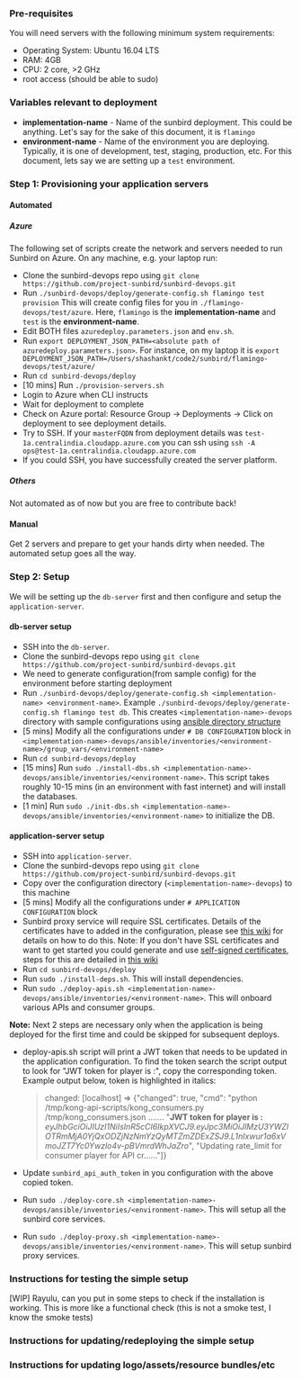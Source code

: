### Pre-requisites

You will need servers with the following minimum system requirements:
- Operating System: Ubuntu 16.04 LTS
- RAM: 4GB
- CPU: 2 core, >2 GHz
- root access (should be able to sudo)

### Variables relevant to deployment
- **implementation-name** - Name of the sunbird deployment. This could be anything. Let's say for the sake of this document, it is `flamingo`
- **environment-name** - Name of the environment you are deploying. Typically, it is one of development, test, staging, production, etc. For this document, lets say we are setting up a `test` environment.

### Step 1: Provisioning your application servers
#### Automated
##### Azure
The following set of scripts create the network and servers needed to run Sunbird on Azure. On any machine, e.g. your laptop run:
- Clone the sunbird-devops repo using `git clone https://github.com/project-sunbird/sunbird-devops.git`
- Run `./sunbird-devops/deploy/generate-config.sh flamingo test provision` This will create config files for you in `./flamingo-devops/test/azure`. Here, `flamingo` is the **implementation-name** and `test` is the **environment-name**.
- Edit BOTH files `azuredeploy.parameters.json` and `env.sh`. 
- Run `export DEPLOYMENT_JSON_PATH=<absolute path of azuredeploy.parameters.json>`. For instance, on my laptop it is `export DEPLOYMENT_JSON_PATH=/Users/shashankt/code2/sunbird/flamingo-devops/test/azure/`
- Run `cd sunbird-devops/deploy`
- [10 mins] Run `./provision-servers.sh`
- Login to Azure when CLI instructs
- Wait for deployment to complete
- Check on Azure portal: Resource Group -> Deployments -> Click on deployment to see deployment details. 
- Try to SSH. If your `masterFQDN` from deployment details was `test-1a.centralindia.cloudapp.azure.com` you can ssh using `ssh -A ops@test-1a.centralindia.cloudapp.azure.com`
- If you could SSH, you have successfully created the server platform.

##### Others
Not automated as of now but you are free to contribute back!
#### Manual
Get 2 servers and prepare to get your hands dirty when needed. The automated setup goes all the way.

### Step 2: Setup
We will be setting up the `db-server` first and then configure and setup the `application-server`.

#### db-server setup
- SSH into the `db-server`.
- Clone the sunbird-devops repo using `git clone https://github.com/project-sunbird/sunbird-devops.git`
- We need to generate configuration(from sample config) for the environment before starting deployment
- Run `./sunbird-devops/deploy/generate-config.sh <implementation-name> <environment-name>`. Example `./sunbird-devops/deploy/generate-config.sh flamingo test db`. This creates `<implementation-name>-devops` directory with sample configurations using [ansible directory structure](http://docs.ansible.com/ansible/latest/playbooks_best_practices.html#alternative-directory-layout)
- [5 mins] Modify all the configurations under `# DB CONFIGURATION` block in `<implementation-name>-devops/ansible/inventories/<environment-name>/group_vars/<environment-name>`
- Run `cd sunbird-devops/deploy`
- [15 mins] Run `sudo ./install-dbs.sh <implementation-name>-devops/ansible/inventories/<environment-name>`. This script takes roughly 10-15 mins (in an environment with fast internet) and will install the databases.
- [1 min] Run `sudo ./init-dbs.sh <implementation-name>-devops/ansible/inventories/<environment-name>` to initialize the DB.

#### application-server setup
- SSH into `application-server`.
- Clone the sunbird-devops repo using `git clone https://github.com/project-sunbird/sunbird-devops.git`
- Copy over the configuration directory (`<implementation-name>-devops`) to this machine
- [5 mins] Modify all the configurations under `# APPLICATION CONFIGURATION` block
- Sunbird proxy service will require SSL certificates. Details of the certificates have to added in the configuration, please see [this wiki](https://github.com/project-sunbird/sunbird-commons/wiki/Updating-SSL-certificates-in-Sunbird-Proxy-service) for details on how to do this. Note: If you don't have SSL certificates and want to get started you could generate and use [self-signed certificates](https://en.wikipedia.org/wiki/Self-signed_certificate), steps for this are detailed in [this wiki](https://github.com/project-sunbird/sunbird-commons/wiki/Generating-a-self-signed-certificate)
- Run `cd sunbird-devops/deploy`
- Run `sudo ./install-deps.sh`. This will install dependencies.
- Run `sudo ./deploy-apis.sh <implementation-name>-devops/ansible/inventories/<environment-name>`. This will onboard various APIs and consumer groups.

**Note:** Next 2 steps are necessary only when the application is being deployed for the first time and could be skipped for subsequent deploys.

- deploy-apis.sh script will print a JWT token that needs to be updated in the application configuration. To find the token search the script output to look for "JWT token for player is :", copy the corresponding token. Example output below, token is highlighted in italics:

  > changed: [localhost] => {"changed": true, "cmd": "python /tmp/kong-api-scripts/kong_consumers.py 
  /tmp/kong_consumers.json ....... "**JWT token for player is :**
  *eyJhbGciOiJIUzI1NiIsInR5cCI6IkpXVCJ9.eyJpc3MiOiJlMzU3YWZlOTRmMjA0YjQxODZjNzNmYzQyMTZmZDExZSJ9.L1nIxwur1a6xVmoJZT7Yc0Ywzlo4v-pBVmrdWhJaZro*", "Updating rate_limit for consumer player for API cr......"]}

- Update `sunbird_api_auth_token` in you configuration with the above copied token. 
- Run `sudo ./deploy-core.sh <implementation-name>-devops/ansible/inventories/<environment-name>`. This will setup all the sunbird core services. 
- Run `sudo ./deploy-proxy.sh <implementation-name>-devops/ansible/inventories/<environment-name>`. This will setup sunbird proxy services. 

### Instructions for testing the simple setup
[WIP] Rayulu, can you put in some steps to check if the installation is working. This is more like a functional check (this is not a smoke test, I know the smoke tests)

### Instructions for updating/redeploying the simple setup

### Instructions for updating logo/assets/resource bundles/etc
